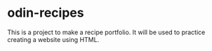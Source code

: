 # odin-recipes  

This is a project to make a recipe portfolio. It will be used to practice creating a website using HTML.